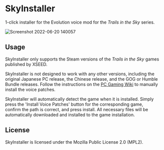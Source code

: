 SkyInstaller
============

1-click installer for the Evolution voice mod for the *Trails in the Sky* series.

![Screenshot 2022-06-20 140057](https://user-images.githubusercontent.com/1000503/174656943-e1f63a91-376b-4087-97f9-cda95e57b617.png)

Usage
-----

SkyInstaller only supports the Steam versions of the *Trails in the Sky* games published by XSEED.

SkyInstaller is not designed to work with any other versions, including the original Japanese PC release,
the Chinese release, and the GOG or Humble Bundle releases. Follow the instructions on the [PC Gaming Wiki](https://www.pcgamingwiki.com/wiki/The_Legend_of_Heroes:_Trails_in_the_Sky)
to manually install the voice patches.

SkyInstaller will automatically detect the game when it is installed. Simply press the 'Install Voice Patches' button for the corresponding game,
confirm the path is correct, and press install. All necessary files will be automatically downloaded and installed to the game installation.

License
-------
SkyInstaller is licensed under the Mozilla Public License 2.0 (MPL2). 

